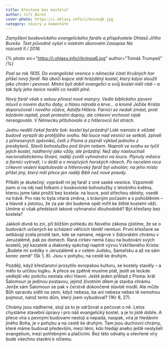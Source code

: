 ```yaml
---
title: Křesťané bez kostela?
author: Jiří Bureš
cover-photo: https://i.ohlasy.info/i/kninoq6.jpg
category: názory a komentáře
---
```


*Zamyšlení boskovického evangelického faráře a přispěvatele Ohlasů Jiřího Bureše. Text původně vyšel v místním sborovém časopise Na rozcestí II / 2016.*

{% photo src="https://i.ohlasy.info/i/kninoq6.jpg" author="Tomáš Trumpeš" /%}

*Psal se rok 1935. Do evangelické vesnice v německé části Krušných hor přišel nový farář. Na úbočí kopce stál hrázděný kostel, který kdysi sloužil jako chrám i pevnost. Místní byli dobří evangelíci a svůj kostel měli rádi – a tak byly jeho lavice neděli co neděli plné.*

*Nový farář však s sebou přinesl nové manýry. Vedle biblického zjevení mluvil o novém duchu doby, o hlasu národa a krve… a kromě Ježíše Krista doporučoval i nového vůdce, Adolfa Hitlera. Farníci se nedali zmást, proti kázáním reptali, psali protestní dopisy, ale církevní vrchnost nijak nereagovala. V  Německu přituhovalo a z hitlerovců šel strach.*

*Jednu neděli čekal faráře šok: kostel byl prázdný! Lidé namísto k věžaté budově vyrazili do protějšího svahu. Na louce nad vesnicí se setkali, zpívali z přinesených zpěvníků, četli z Písma a zazněl výklad jednoho z presbyterů. Slavili bohoslužbu pod širým nebem. Naproti ve svahu se tyčil jejich kostel, nádherný jako vždy, ale prázdný. Než aby naslouchali nacionalistickému štvaní, raději zvolili vyhnanství na louce. Plynuly měsíce a farníci vytrvali, i v dešti a v mrazivých horských ránech. Po necelém roce církevní vedení kapitulovalo a hitlerovský farář byl odvolán; na jeho místo přišel jiný, který měl přece jen raději Bibli než nové pravdy.*

Příběh je skutečný; vyprávěl mi jej farář z oné saské vesnice. Vzpomněl jsem si na něj nad fotkami z boskovické bohoslužby z letošního května, kterou jsme také prožili bez kostela: na louce, pod střechou oblohy, vsedě na trávě. Pro nás to byla vítaná změna, s krásným počasím a s pohoštěním – a hlavně s jistotou, že za pár dní budeme opět mířit ke štíhlé kostelní věži. Umíme si však představit takové vyhnanství dlouhodobě? Být křesťany bez kostela?

Jakkoli divně to zní, při bližším pohledu do Nového zákona zjistíme, že se o budovách určených ke scházení věřících téměř nemluví. První křesťané se setkávají zcela prostě tam, kde se namane, nejprve v židovském chrámu v Jeruzalémě, pak po domech. Raná církev nemá času na budování svých kostelů, její kazatelé a diakonky spěchají naplnit výzvu Vzkříšeného Krista: „Budete mi svědky v Jeruzalémě a v celém Judsku, Samařsku a až na sám konec země“ (Sk 1, 8). Jsou v pohybu, na cestě ke druhým.

Později, když křesťanství prosytilo evropskou kulturu, se kostely stavěly – a mělo to určitou logiku. A přece se zpětně musíme ptát, jestli se leckde vedlejší věc potichu nestala věcí hlavní. Ještě jeden příklad z Písma: král Šalomoun je jedinou postavou, jejímž životním dílem je stavba chrámu. Jenže sám Šalomoun se pak v čerstvě dokončené stavbě modlí: Ale může Bůh opravdu sídlit na zemi, když nebesa, ba ani nebesa nebes tě nemohou pojmout, natož tento dům, který jsem vybudoval? (1Kr 8, 27). 

Chrámy jsou nádherné, stojí za to je udržovat a pečovat o ně. Letos chystáme stavební úpravy i pro náš evangelický kostel, a je to jistě dobře. A přece víra s pevnými budovami nestojí a nepadá, naopak, víra je hledáním jiného Boha, je v pohybu a na cestě ke druhým. Tam jsou duchovní chrámy, které máme budovat především, mezi těmi, kdo hledají anebo ještě neslyšeli evangelium, mezi potřebnými a plačícími. Bez této odvahy a otevřené víry bude všechno stavění k ničemu.
